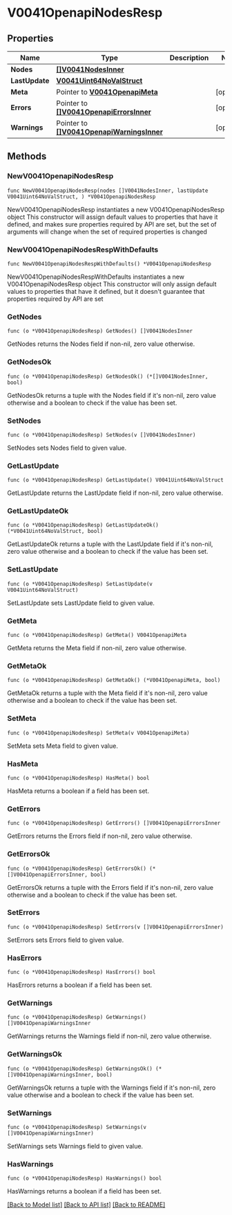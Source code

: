# V0041OpenapiNodesResp

## Properties

Name | Type | Description | Notes
------------ | ------------- | ------------- | -------------
**Nodes** | [**[]V0041NodesInner**](V0041NodesInner.md) |  | 
**LastUpdate** | [**V0041Uint64NoValStruct**](V0041Uint64NoValStruct.md) |  | 
**Meta** | Pointer to [**V0041OpenapiMeta**](V0041OpenapiMeta.md) |  | [optional] 
**Errors** | Pointer to [**[]V0041OpenapiErrorsInner**](V0041OpenapiErrorsInner.md) |  | [optional] 
**Warnings** | Pointer to [**[]V0041OpenapiWarningsInner**](V0041OpenapiWarningsInner.md) |  | [optional] 

## Methods

### NewV0041OpenapiNodesResp

`func NewV0041OpenapiNodesResp(nodes []V0041NodesInner, lastUpdate V0041Uint64NoValStruct, ) *V0041OpenapiNodesResp`

NewV0041OpenapiNodesResp instantiates a new V0041OpenapiNodesResp object
This constructor will assign default values to properties that have it defined,
and makes sure properties required by API are set, but the set of arguments
will change when the set of required properties is changed

### NewV0041OpenapiNodesRespWithDefaults

`func NewV0041OpenapiNodesRespWithDefaults() *V0041OpenapiNodesResp`

NewV0041OpenapiNodesRespWithDefaults instantiates a new V0041OpenapiNodesResp object
This constructor will only assign default values to properties that have it defined,
but it doesn't guarantee that properties required by API are set

### GetNodes

`func (o *V0041OpenapiNodesResp) GetNodes() []V0041NodesInner`

GetNodes returns the Nodes field if non-nil, zero value otherwise.

### GetNodesOk

`func (o *V0041OpenapiNodesResp) GetNodesOk() (*[]V0041NodesInner, bool)`

GetNodesOk returns a tuple with the Nodes field if it's non-nil, zero value otherwise
and a boolean to check if the value has been set.

### SetNodes

`func (o *V0041OpenapiNodesResp) SetNodes(v []V0041NodesInner)`

SetNodes sets Nodes field to given value.


### GetLastUpdate

`func (o *V0041OpenapiNodesResp) GetLastUpdate() V0041Uint64NoValStruct`

GetLastUpdate returns the LastUpdate field if non-nil, zero value otherwise.

### GetLastUpdateOk

`func (o *V0041OpenapiNodesResp) GetLastUpdateOk() (*V0041Uint64NoValStruct, bool)`

GetLastUpdateOk returns a tuple with the LastUpdate field if it's non-nil, zero value otherwise
and a boolean to check if the value has been set.

### SetLastUpdate

`func (o *V0041OpenapiNodesResp) SetLastUpdate(v V0041Uint64NoValStruct)`

SetLastUpdate sets LastUpdate field to given value.


### GetMeta

`func (o *V0041OpenapiNodesResp) GetMeta() V0041OpenapiMeta`

GetMeta returns the Meta field if non-nil, zero value otherwise.

### GetMetaOk

`func (o *V0041OpenapiNodesResp) GetMetaOk() (*V0041OpenapiMeta, bool)`

GetMetaOk returns a tuple with the Meta field if it's non-nil, zero value otherwise
and a boolean to check if the value has been set.

### SetMeta

`func (o *V0041OpenapiNodesResp) SetMeta(v V0041OpenapiMeta)`

SetMeta sets Meta field to given value.

### HasMeta

`func (o *V0041OpenapiNodesResp) HasMeta() bool`

HasMeta returns a boolean if a field has been set.

### GetErrors

`func (o *V0041OpenapiNodesResp) GetErrors() []V0041OpenapiErrorsInner`

GetErrors returns the Errors field if non-nil, zero value otherwise.

### GetErrorsOk

`func (o *V0041OpenapiNodesResp) GetErrorsOk() (*[]V0041OpenapiErrorsInner, bool)`

GetErrorsOk returns a tuple with the Errors field if it's non-nil, zero value otherwise
and a boolean to check if the value has been set.

### SetErrors

`func (o *V0041OpenapiNodesResp) SetErrors(v []V0041OpenapiErrorsInner)`

SetErrors sets Errors field to given value.

### HasErrors

`func (o *V0041OpenapiNodesResp) HasErrors() bool`

HasErrors returns a boolean if a field has been set.

### GetWarnings

`func (o *V0041OpenapiNodesResp) GetWarnings() []V0041OpenapiWarningsInner`

GetWarnings returns the Warnings field if non-nil, zero value otherwise.

### GetWarningsOk

`func (o *V0041OpenapiNodesResp) GetWarningsOk() (*[]V0041OpenapiWarningsInner, bool)`

GetWarningsOk returns a tuple with the Warnings field if it's non-nil, zero value otherwise
and a boolean to check if the value has been set.

### SetWarnings

`func (o *V0041OpenapiNodesResp) SetWarnings(v []V0041OpenapiWarningsInner)`

SetWarnings sets Warnings field to given value.

### HasWarnings

`func (o *V0041OpenapiNodesResp) HasWarnings() bool`

HasWarnings returns a boolean if a field has been set.


[[Back to Model list]](../README.md#documentation-for-models) [[Back to API list]](../README.md#documentation-for-api-endpoints) [[Back to README]](../README.md)


